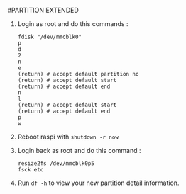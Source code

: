 #PARTITION EXTENDED
1. Login as root and do this commands :
	```
	fdisk "/dev/mmcblk0"
	p
	d
	2
	n
	e
	(return) # accept default partition no
	(return) # accept default start
	(return) # accept default end
	n
	l
	(return) # accept default start
	(return) # accept default end
	p
	w
	```

2. Reboot raspi with `shutdown -r now`
3. Login back as root and do this command :
	```
	resize2fs /dev/mmcblk0p5
	fsck etc
	```

4. Run `df -h` to view your new partition detail information.
